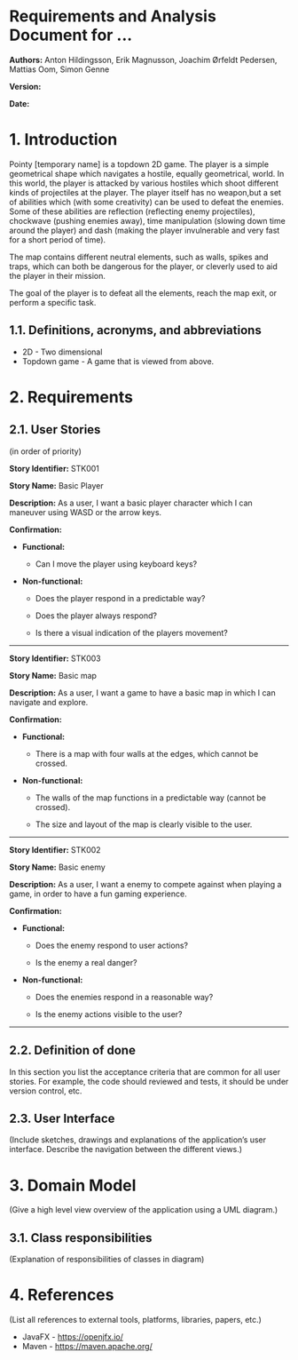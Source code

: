 # Requirements and Analysis Document for ... 

**Authors:** Anton Hildingsson, Erik Magnusson, Joachim Ørfeldt Pedersen, Mattias Oom, Simon Genne

**Version:** 

**Date:** 

# 1. Introduction
Pointy [temporary name] is a topdown 2D game. The player is a simple geometrical shape which navigates a hostile, equally geometrical, world. In this world, the player is attacked by various hostiles which shoot different kinds of projectiles at the player. The player itself has no weapon,but a set of abilities which (with some creativity) can be used to defeat the enemies. Some of these abilities are reflection (reflecting enemy projectiles), chockwave (pushing enemies away), time manipulation (slowing down time around the player) and dash (making the player invulnerable and very fast for a short period of time).

The map contains different neutral elements, such as walls, spikes and traps, which can both be dangerous for the player, or cleverly used to aid the player in their mission.

The goal of the player is to defeat all the elements, reach the map exit, or perform a specific task.

## 1.1. Definitions, acronyms, and abbreviations
- 2D - Two dimensional
- Topdown game - A game that is viewed from above.


# 2. Requirements

## 2.1. User Stories

(in order of priority)


**Story Identifier:** STK001

**Story Name:** Basic Player

**Description:** As a user, I want a basic player character which I can maneuver using WASD or the arrow keys.

**Confirmation:** 

- **Functional:**
    
    - Can I move the player using keyboard keys?

- **Non-functional:**

    - Does the player respond in a predictable way?

    - Does the player always respond?

    - Is there a visual indication of the players movement?

---
**Story Identifier:** STK003

**Story Name:** Basic map

**Description:** As a user, I want a game to have a basic map in which I can navigate and explore.

**Confirmation:**

- **Functional:**

    - There is a map with four walls at the edges, which cannot be crossed.

- **Non-functional:**

    - The walls of the map functions in a predictable way (cannot be crossed).

    - The size and layout of the map is clearly visible to the user.

---
**Story Identifier:** STK002

**Story Name:** Basic enemy

**Description:** As a user, I want a enemy to compete against when playing a game, in order to have a fun gaming experience.

**Confirmation:**

- **Functional:**

    - Does the enemy respond to user actions?

    - Is the enemy a real danger?

- **Non-functional:** 

    - Does the enemies respond in a reasonable way?

    - Is the enemy actions visible to the user?

---
## 2.2. Definition of done
In this section you list the acceptance criteria that are common for all user
stories. For example, the code should reviewed and tests, it should be under
version control, etc.

## 2.3. User Interface

(Include sketches, drawings and explanations of the application’s user interface. Describe the navigation between the different views.)

# 3. Domain Model

(Give a high level view overview of the application using a UML diagram.)

## 3.1. Class responsibilities

(Explanation of responsibilities of classes in diagram)

# 4. References

(List all references to external tools, platforms, libraries, papers, etc.)

- JavaFX - https://openjfx.io/
- Maven - https://maven.apache.org/


